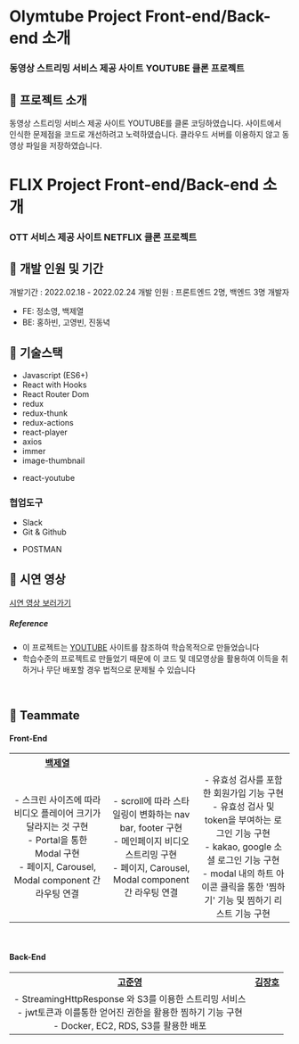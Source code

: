 # Olymtube Project Front-end/Back-end 소개

### 동영상 스트리밍 서비스 제공 사이트 YOUTUBE 클론 프로젝트

## 📍 프로젝트 소개

동영상 스트리밍 서비스 제공 사이트 YOUTUBE를 클론 코딩하였습니다.
사이트에서 인식한 문제점을 코드로 개선하려고 노력하였습니다.
클라우드 서버를 이용하지 않고 동영상 파일을 저장하였습니다.

# FLIX Project Front-end/Back-end 소개

### OTT 서비스 제공 사이트 NETFLIX 클론 프로젝트

## 📍 개발 인원 및 기간

개발기간 : 2022.02.18 - 2022.02.24
개발 인원 : 프론트엔드 2명, 백엔드 3명
개발자

- FE: 정소영, 백제열
- BE: 홍하빈, 고영빈, 진동녁

## 📍 기술스택

- Javascript (ES6+)
- React with Hooks
- React Router Dom
- redux
- redux-thunk
- redux-actions
- react-player
- axios
- immer
- image-thumbnail
<!-- - connected-react-router 사용하지 않았음 react-router-dom v6로 충분히 대체 가능-->
- react-youtube

### 협업도구

- Slack
- Git & Github
<!-- - Trello -->
- POSTMAN

## 📍 시연 영상

<a href="">시연 영상 보러가기</a>

##### Reference

- 이 프로젝트는 [YOUTUBE](https://www.youtube.com) 사이트를 참조하여 학습목적으로 만들었습니다
- 학습수준의 프로젝트로 만들었기 때문에 이 코드 및 데모영상을 활용하여 이득을 취하거나 무단 배포할 경우 법적으로 문제될 수 있습니다

<br>

## 📍 Teammate

<div id=teammate>
  <h4> Front-End </h4>
  <table style="text-align:center;">
    <tr>
      <th><a href="https://github.com/gwangbaekun">백제열</a></th>
    </tr>
    <tr>
      <td>
        - 스크린 사이즈에 따라 비디오 플레이어 크기가 달라지는 것 구현<br>
        - Portal을 통한 Modal 구현<br>
        - 페이지, Carousel, Modal component 간 라우팅 연결
      </td>
      <td>
        - scroll에 따라 스타일링이 변화하는 nav bar, footer 구현<br>
        - 메인페이지 비디오 스트리밍 구현<br>
        - 페이지, Carousel, Modal component 간 라우팅 연결
      </td>
      <td>
        - 유효성 검사를 포함한 회원가입 기능 구현<br>
        - 유효성 검사 및 token을 부여하는 로그인 기능 구현<br>
        - kakao, google 소셜 로그인 기능 구현<br>
        - modal 내의 하트 아이콘 클릭을 통한 '찜하기' 기능 및 찜하기 리스트 기능 구현
      </td>
    </tr>
  </table>
  <br>
  <h4> Back-End </h4>
  <table style="text-align:center;">
    <tr>
      <th><a href="https://github.com/jay95ko">고준영</a></th>
      <th><a href="https://github.com/flow2lime">김장호</a></th>
    </tr>
    <tr>
      <td>
        - StreamingHttpResponse 와 S3를 이용한 스트리밍 서비스<br>
        - jwt토큰과 이를통한 얻어진 권한을 활용한 찜하기 기능 구현<br>
        - Docker, EC2, RDS, S3를 활용한 배포
      </td>
      <td><br>
      </td>
    </tr>       
  </table>
  <br>
</div>
